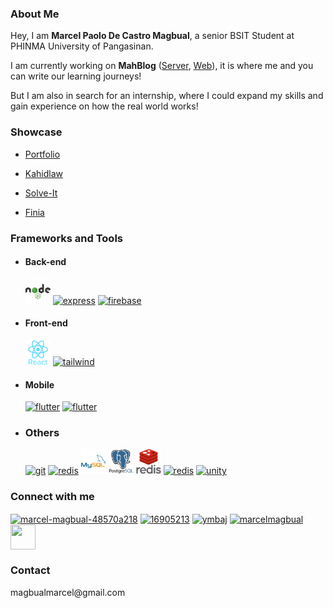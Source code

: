 ### About Me

Hey, I am <b align="center">Marcel Paolo De Castro Magbual</b>, a senior BSIT Student at PHINMA University of Pangasinan. 

I am currently working on <b>MahBlog</b> ([Server](https://github.com/marcelee0713/MahBlog-Server), [Web](https://github.com/marcelee0713/MahBlog-Web)), it is where me and you can write our learning journeys!

But I am also in search for an internship, where I could expand my skills and gain experience on how the real world works!

### Showcase

- [Portfolio](https://portfolio-marcelee0713.vercel.app/)

- [Kahidlaw](https://github.com/marcelee0713/UnityGameDevProject) 

- [Solve-It](https://github.com/marcelee0713/Solve-it) 

- [Finia](https://finia.vercel.app/) 

### Frameworks and Tools

- #### Back-end
  <a href="https://nodejs.org" target="_blank" rel="noreferrer"> <img src="https://raw.githubusercontent.com/devicons/devicon/master/icons/nodejs/nodejs-original-wordmark.svg" alt="nodejs" width="40" height="40"/></a> 
  <a href="https://expressjs.com" target="_blank" rel="noreferrer"> <img src="https://www.etatvasoft.com/public/images/express-main-logo-hexa.svg" alt="express" width="40" height="40"/></a>
  <a href="https://firebase.google.com/" target="_blank" rel="noreferrer"> <img src="https://www.vectorlogo.zone/logos/firebase/firebase-icon.svg" alt="firebase" width="40" height="40"/></a> 

- #### Front-end
  <a href="https://reactjs.org/" target="_blank" rel="noreferrer"> <img src="https://raw.githubusercontent.com/devicons/devicon/master/icons/react/react-original-wordmark.svg" alt="react" width="40" height="40"/></a> 
  <a href="https://nextjs.org/" target="_blank" rel="noreferrer"> <img src="https://images-cdn.openxcell.com/wp-content/uploads/2024/07/24154156/dango-inner-2.webp" alt="tailwind" width="40" height="40"/></a>

- #### Mobile
  <a href="https://flutter.dev" target="_blank" rel="noreferrer"> <img src="https://www.vectorlogo.zone/logos/flutterio/flutterio-icon.svg" alt="flutter" width="40" height="40"/></a>
  <a href="https://developer.android.com/studio" target="_blank" rel="noreferrer"> <img src="https://upload.wikimedia.org/wikipedia/commons/thumb/5/51/Android_Studio_Logo_2024.svg/1200px-Android_Studio_Logo_2024.svg.png" alt="flutter" width="40" height="40"/></a>

- ### Others
  <a href="https://git-scm.com/" target="_blank" rel="noreferrer"> <img src="https://www.vectorlogo.zone/logos/git-scm/git-scm-icon.svg" alt="git" width="40" height="40"/></a>
  <a href="https://www.docker.com/" target="_blank" rel="noreferrer"> <img src="https://cdn4.iconfinder.com/data/icons/logos-and-brands/512/97_Docker_logo_logos-512.png" alt="redis" width="40" height="40"/></a> 
  <a href="https://www.mysql.com/" target="_blank" rel="noreferrer"> <img src="https://raw.githubusercontent.com/devicons/devicon/master/icons/mysql/mysql-original-wordmark.svg" alt="mysql" width="40" height="40"/></a> 
  <a href="https://www.postgresql.org" target="_blank" rel="noreferrer"> <img src="https://raw.githubusercontent.com/devicons/devicon/master/icons/postgresql/postgresql-original-wordmark.svg" alt="postgresql" width="40" height="40"/></a> 
  <a href="https://redis.io" target="_blank" rel="noreferrer"> <img src="https://raw.githubusercontent.com/devicons/devicon/master/icons/redis/redis-original-wordmark.svg" alt="redis" width="40" height="40"/></a>
  <a href="https://www.prisma.io/" target="_blank" rel="noreferrer"> <img src="https://icons.veryicon.com/png/o/business/vscode-program-item-icon/prisma.png" alt="redis" width="40" height="40"/></a> 
  <a href="https://unity.com/" target="_blank" rel="noreferrer"> <img src="https://www.vectorlogo.zone/logos/unity3d/unity3d-icon.svg" alt="unity" width="40" height="40"/></a> 
  
<h3 align="left">Connect with me</h3>
<p align="left">
<a href="https://linkedin.com/in/marcel-magbual-48570a218" target="blank"><img align="center" src="https://raw.githubusercontent.com/rahuldkjain/github-profile-readme-generator/master/src/images/icons/Social/linked-in-alt.svg" alt="marcel-magbual-48570a218" height="30" width="40" /></a>
<a href="https://stackoverflow.com/users/16905213" target="blank"><img align="center" src="https://raw.githubusercontent.com/rahuldkjain/github-profile-readme-generator/master/src/images/icons/Social/stack-overflow.svg" alt="16905213" height="30" width="40" /></a>
<a href="https://fb.com/ymbaj" target="blank"><img align="center" src="https://raw.githubusercontent.com/rahuldkjain/github-profile-readme-generator/master/src/images/icons/Social/facebook.svg" alt="ymbaj" height="30" width="40" /></a>
<a href="https://www.leetcode.com/marcelmagbual" target="blank"><img align="center" src="https://raw.githubusercontent.com/rahuldkjain/github-profile-readme-generator/master/src/images/icons/Social/leet-code.svg" alt="marcelmagbual" height="30" width="40" /></a>
<a href="https://www.hackerrank.com/profile/magbualmarcel" target="blank"><img align="center" src="https://cdn.iconscout.com/icon/free/png-256/free-hackerrank-logo-icon-download-in-svg-png-gif-file-formats--technology-social-media-company-vol-3-pack-logos-icons-3030100.png" height="40" width="40" /></a>
</p>

<h3 align="left">Contact</h3>
magbualmarcel@gmail.com
